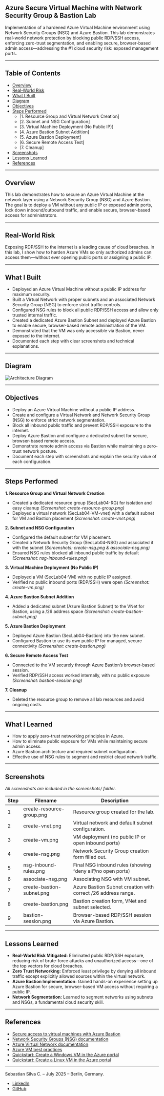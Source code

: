 ## Azure Secure Virtual Machine with Network Security Group & Bastion Lab

Implementation of a hardened Azure Virtual Machine environment using Network Security Groups (NSG) and Azure Bastion. This lab demonstrates real-world network protection by blocking public RDP/SSH access, enforcing zero-trust segmentation, and enabling secure, browser-based admin access—addressing the #1 cloud security risk: exposed management ports.

---

## Table of Contents

- [Overview](#overview)
- [Real-World Risk](#real-world-risk)
- [What I Built](#what-i-built)
- [Diagram](#diagram)
- [Objectives](#objectives)
- [Steps Performed](#steps-performed)
  - [1. Resource Group and Virtual Network Creation]
  - [2. Subnet and NSG Configuration]
  - [3. Virtual Machine Deployment (No Public IP)]
  - [4. Azure Bastion Subnet Addition]
  - [5. Azure Bastion Deployment]
  - [6. Secure Remote Access Test]
  - [7. Cleanup]
- [Screenshots](#screenshots)
- [Lessons Learned](#lessons-learned)
- [References](#references)

---

## Overview

This lab demonstrates how to secure an Azure Virtual Machine at the network layer using a Network Security Group (NSG) and Azure Bastion. The goal is to deploy a VM without any public IP or exposed admin ports, lock down inbound/outbound traffic, and enable secure, browser-based access for administrators.

---

## Real-World Risk

Exposing RDP/SSH to the internet is a leading cause of cloud breaches.
In this lab, I show how to harden Azure VMs so only authorized admins can access them—without ever opening public ports or assigning a public IP.

---

## What I Built

- Deployed an Azure Virtual Machine without a public IP address for maximum security.
- Built a Virtual Network with proper subnets and an associated Network Security Group (NSG) to enforce strict traffic controls.
- Configured NSG rules to block all public RDP/SSH access and allow only trusted internal traffic.
- Created a dedicated Azure Bastion Subnet and deployed Azure Bastion to enable secure, browser-based remote administration of the VM.
- Demonstrated that the VM was only accessible via Bastion, never exposed to the internet.
- Documented each step with clear screenshots and technical explanations.

---

## Diagram

![Architecture Diagram](diagram.png)

---

## Objectives

- Deploy an Azure Virtual Machine without a public IP address.
- Create and configure a Virtual Network and Network Security Group (NSG) to enforce strict network segmentation.
- Block all inbound public traffic and prevent RDP/SSH exposure to the internet.
- Deploy Azure Bastion and configure a dedicated subnet for secure, browser-based remote access.
- Demonstrate remote admin access via Bastion while maintaining a zero-trust network posture.
- Document each step with screenshots and explain the security value of each configuration.

---

## Steps Performed

**1. Resource Group and Virtual Network Creation**
   - Created a dedicated resource group (SecLab04-RG) for isolation and easy cleanup *(Screenshot: create-resource-group.png)*
   - Deployed a virtual network (SecLab04-VM-vnet) with a default subnet for VM and Bastion placement *(Screenshot: create-vnet.png)*

**2. Subnet and NSG Configuration**
   - Configured the default subnet for VM placement.
   - Created a Network Security Group (SecLab04-NSG) and associated it with the subnet *(Screenshots: create-nsg.png & associate-nsg.png)*
   - Ensured NSG rules blocked all inbound public traffic by default *(Screenshot: nsg-inbound-rules.png)*

**3. Virtual Machine Deployment (No Public IP)**
   - Deployed a VM (SecLab04-VM) with no public IP assigned.
   - Verified no public inbound ports (RDP/SSH) were open *(Screenshot: create-vm.png)*

**4. Azure Bastion Subnet Addition**
   - Added a dedicated subnet (Azure Bastion Subnet) to the VNet for Bastion, using a /26 address space *(Screenshot: create-bastion-subnet.png)*

**5. Azure Bastion Deployment**
   - Deployed Azure Bastion (SecLab04-Bastion) into the new subnet.
   - Configured Bastion to use its own public IP for managed, secure connectivity *(Screenshot: create-bastion.png)*

**6. Secure Remote Access Test**
   - Connected to the VM securely through Azure Bastion’s browser-based session.
   - Verified RDP/SSH access worked internally, with no public exposure *(Screenshot: bastion-session.png)*

**7. Cleanup**
   - Deleted the resource group to remove all lab resources and avoid ongoing costs.

---

## What I Learned

- How to apply zero-trust networking principles in Azure.
- How to eliminate public exposure for VMs while maintaining secure admin access.
- Azure Bastion architecture and required subnet configuration.
- Effective use of NSG rules to segment and restrict cloud network traffic.

---

## Screenshots

*All screenshots are included in the screenshots/ folder.*

| Step | Filename                  | Description                                                   |
| ---- | ------------------------- | ------------------------------------------------------------- |
| 1    | create-resource-group.png | Resource group created for the lab.                           |
| 2    | create-vnet.png           | Virtual network and default subnet configuration.             |
| 3    | create-vm.png             | VM deployment (no public IP or open inbound ports)            |
| 4    | create-nsg.png            | Network Security Group creation form filled out.              |
| 5    | nsg-inbound-rules.png     | Final NSG inbound rules (showing “deny all”/no open ports)    |
| 6    | associate-nsg.png         | Associating NSG with VM subnet.                               |
| 7    | create-bastion-subnet.png | Azure Bastion Subnet creation with correct /26 address range. |
| 8    | create-bastion.png        | Bastion creation form, VNet and subnet selected.              |
| 9    | bastion-session.png       | Browser-based RDP/SSH session via Azure Bastion.              |

---

## Lessons Learned

- **Real-World Risk Mitigated:** Eliminated public RDP/SSH exposure, reducing risk of brute-force attacks and unauthorized access—one of the top vectors for cloud breaches.
- **Zero Trust Networking:** Enforced least privilege by denying all inbound traffic except explicitly allowed sources within the virtual network.
- **Azure Bastion Implementation:** Gained hands-on experience setting up Azure Bastion for secure, browser-based VM access without requiring a public IP.
- **Network Segmentation:** Learned to segment networks using subnets and NSGs, a fundamental cloud security skill.

---

## References

- [Secure access to virtual machines with Azure Bastion](https://learn.microsoft.com/en-us/azure/bastion/bastion-overview)
- [Network Security Groups (NSG) documentation](https://learn.microsoft.com/en-us/azure/virtual-network/network-security-groups-overview)
- [Azure Virtual Network documentation](https://learn.microsoft.com/en-us/azure/virtual-network/virtual-networks-overview)
- [Azure VM best practices](https://learn.microsoft.com/en-us/azure/virtual-machines/linux/security-baseline)
- [Quickstart: Create a Windows VM in the Azure portal](https://learn.microsoft.com/en-us/azure/virtual-machines/windows/quick-create-portal)
- [Quickstart: Create a Linux VM in the Azure portal](https://learn.microsoft.com/en-us/azure/virtual-machines/linux/quick-create-portal)

---

Sebastian Silva C. – July 2025 – Berlin, Germany.
- [LinkedIn](https://www.linkedin.com/in/sebastiansilc/)
- [GitHub](https://github.com/SebaSilC)
